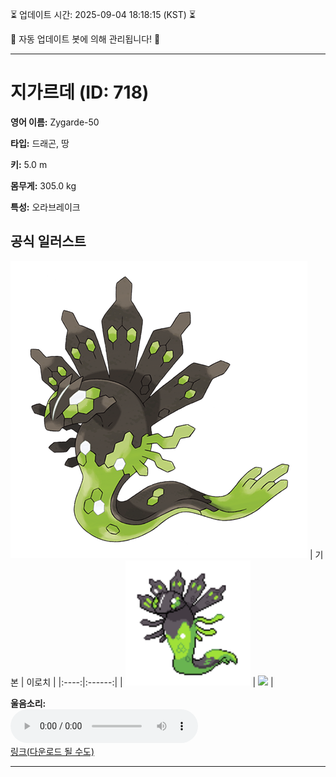 
⏳ 업데이트 시간: 2025-09-04 18:18:15 (KST) ⏳

🤖 자동 업데이트 봇에 의해 관리됩니다! 🤖

---

# 지가르데 (ID: 718)
**영어 이름:** Zygarde-50

**타입:** 드래곤, 땅

**키:** 5.0 m

**몸무게:** 305.0 kg

**특성:** 오라브레이크

## 공식 일러스트
![](https://raw.githubusercontent.com/PokeAPI/sprites/master/sprites/pokemon/other/official-artwork/718.png)
| 기본 | 이로치 |
|:----:|:------:|
| <img src="https://raw.githubusercontent.com/PokeAPI/sprites/master/sprites/pokemon/718.png" width="200"> | <img src="https://raw.githubusercontent.com/PokeAPI/sprites/master/sprites/pokemon/shiny/718.png" width="200"> |

**울음소리:**<br><audio controls src="https://raw.githubusercontent.com/PokeAPI/cries/main/cries/pokemon/latest/718.ogg"></audio><br> [링크(다운로드 될 수도)](https://raw.githubusercontent.com/PokeAPI/cries/main/cries/pokemon/latest/718.ogg)


---
